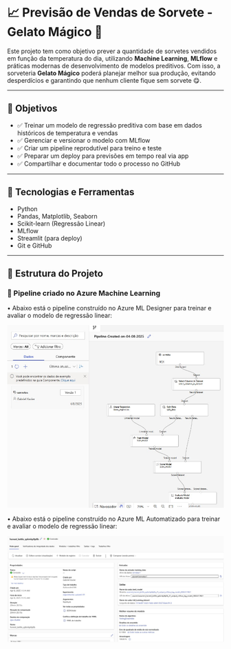 # 📈 Previsão de Vendas de Sorvete - Gelato Mágico 🍦

Este projeto tem como objetivo prever a quantidade de sorvetes vendidos em função da temperatura do dia, utilizando **Machine Learning**, **MLflow** e práticas modernas de desenvolvimento de modelos preditivos. Com isso, a sorveteria **Gelato Mágico** poderá planejar melhor sua produção, evitando desperdícios e garantindo que nenhum cliente fique sem sorvete 😋.

---

## 🎯 Objetivos

- ✅ Treinar um modelo de regressão preditiva com base em dados históricos de temperatura e vendas
- ✅ Gerenciar e versionar o modelo com MLflow
- ✅ Criar um pipeline reprodutível para treino e teste
- ✅ Preparar um deploy para previsões em tempo real via app
- ✅ Compartilhar e documentar todo o processo no GitHub

---

## 🧪 Tecnologias e Ferramentas

- Python
- Pandas, Matplotlib, Seaborn
- Scikit-learn (Regressão Linear)
- MLflow
- Streamlit (para deploy)
- Git e GitHub

---

## 📁 Estrutura do Projeto

### 🔹 Pipeline criado no Azure Machine Learning

• Abaixo está o pipeline construído no Azure ML Designer para treinar e avaliar o modelo de regressão linear:

![Pipeline no Azure ML](https://raw.githubusercontent.com/gxsalles/Proj_Modelo_Preditivo/refs/heads/main/inputs/Modelo_Designer.jpg)

• Abaixo está o pipeline construído no Azure ML Automatizado para treinar e avaliar o modelo de regressão linear:

![Pipeline no Azure ML](https://raw.githubusercontent.com/gxsalles/Proj_Modelo_Preditivo/refs/heads/main/inputs/Modelo_AutoML.jpg)
